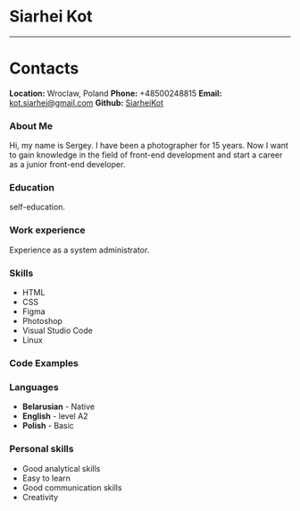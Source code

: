 # Siarhei Kot

---

# Contacts

**Location:** Wroclaw, Poland
**Phone:** +48500248815
**Email:** kot.siarhei@gmail.com
**Github:** [SiarheiKot](https://github.com/siarheikot)

### About Me

Hi, my name is Sergey. I have been a photographer for 15 years. Now I want to gain knowledge in the field of front-end development and start a career as a junior front-end developer.

### Education

self-education.

### Work experience

Experience as a system administrator.

### Skills

- HTML
- CSS
- Figma
- Photoshop
- Visual Studio Code
- Linux

### Code Examples

### Languages

- **Belarusian** - Native
- **English** - level A2
- **Polish** - Basic

### Personal skills

- Good analytical skills
- Easy to learn
- Good communication skills
- Сreativity
